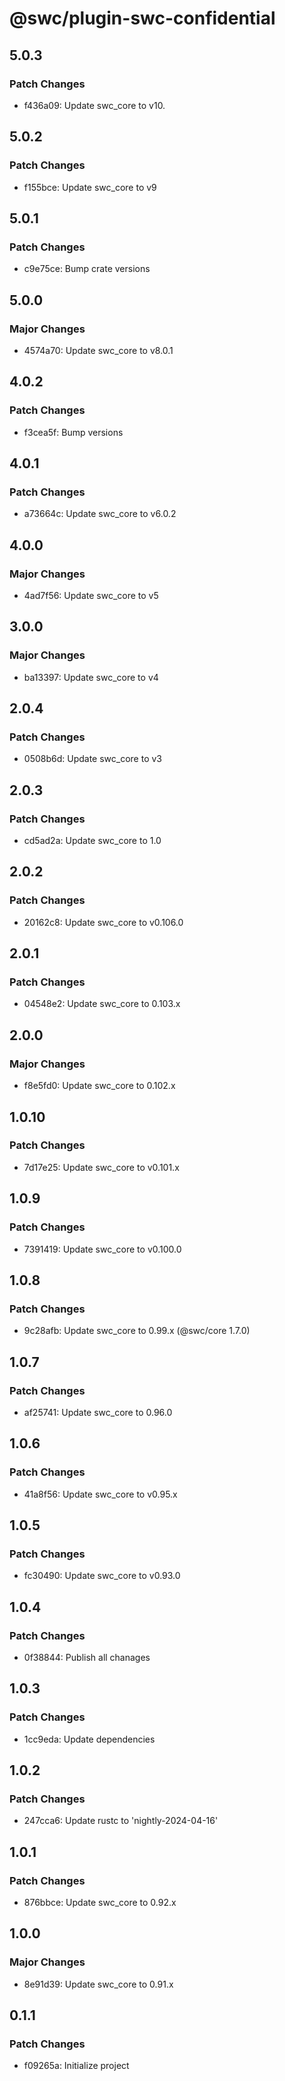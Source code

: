 # @swc/plugin-swc-confidential

## 5.0.3

### Patch Changes

- f436a09: Update swc_core to v10.

## 5.0.2

### Patch Changes

- f155bce: Update swc_core to v9

## 5.0.1

### Patch Changes

- c9e75ce: Bump crate versions

## 5.0.0

### Major Changes

- 4574a70: Update swc_core to v8.0.1

## 4.0.2

### Patch Changes

- f3cea5f: Bump versions

## 4.0.1

### Patch Changes

- a73664c: Update swc_core to v6.0.2

## 4.0.0

### Major Changes

- 4ad7f56: Update swc_core to v5

## 3.0.0

### Major Changes

- ba13397: Update swc_core to v4

## 2.0.4

### Patch Changes

- 0508b6d: Update swc_core to v3

## 2.0.3

### Patch Changes

- cd5ad2a: Update swc_core to 1.0

## 2.0.2

### Patch Changes

- 20162c8: Update swc_core to v0.106.0

## 2.0.1

### Patch Changes

- 04548e2: Update swc_core to 0.103.x

## 2.0.0

### Major Changes

- f8e5fd0: Update swc_core to 0.102.x

## 1.0.10

### Patch Changes

- 7d17e25: Update swc_core to v0.101.x

## 1.0.9

### Patch Changes

- 7391419: Update swc_core to v0.100.0

## 1.0.8

### Patch Changes

- 9c28afb: Update swc_core to 0.99.x (@swc/core 1.7.0)

## 1.0.7

### Patch Changes

- af25741: Update swc_core to 0.96.0

## 1.0.6

### Patch Changes

- 41a8f56: Update swc_core to v0.95.x

## 1.0.5

### Patch Changes

- fc30490: Update swc_core to v0.93.0

## 1.0.4

### Patch Changes

- 0f38844: Publish all chanages

## 1.0.3

### Patch Changes

- 1cc9eda: Update dependencies

## 1.0.2

### Patch Changes

- 247cca6: Update rustc to 'nightly-2024-04-16'

## 1.0.1

### Patch Changes

- 876bbce: Update swc_core to 0.92.x

## 1.0.0

### Major Changes

- 8e91d39: Update swc_core to 0.91.x

## 0.1.1

### Patch Changes

- f09265a: Initialize project
